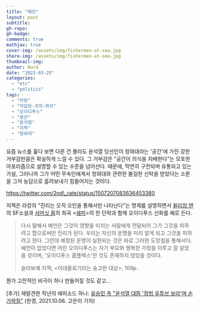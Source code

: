 ```yaml
---
title: "예언"
layout: post
subtitle: 
gh-repo:
gh-badge:
comments: true
mathjax: true
cover-img: /assets/img/fishermen-at-sea.jpg
share-img: /assets/img/fishermen-at-sea.jpg
thumbnail-img:
author: Hurd
date: "2022-03-25"
categories: 
  - "etc"
  - "politics"
tags: 
  - "라캉"
  - "억압된-것의-회귀"
  - "오이디푸스"
  - "용산"
  - "윤석열"
  - "지젝"
  - "청와대"
---
```


요즘 뉴스를 훑다 보면 다른 건 몰라도 윤석열 당선인이 청와대라는 '공간'에 가진 강한 거부감만큼은 확실하게 느낄 수 있다. 그 거부감은 "공간이 의식을 지배한다"는 모호한 아포리즘으로 설명할 수 있는 수준을 넘어선다. 때문에, 막연히 구전되며 유통되고 있는 가설, 그러니까 그가 어떤 무속인에게서 청와대와 관련한 불길한 신탁을 받았다는 소문을 그저 농담으로 흘려보내기 힘들어지는 것이다.

https://twitter.com/2nd\_rate/status/1507207083636453380

지젝은 라캉의 "진리는 오직 오인을 통해서만 나타난다"는 명제를 설명하면서 [윌리암 텐](https://en.wikipedia.org/wiki/William_Tenn)의 SF소설과 [서머싯 몸](https://en.wikipedia.org/wiki/W._Somerset_Maugham)의 희곡 &lt;[쉐피](https://en.wikipedia.org/wiki/Sheppey_\(play\))&gt;의 한 단락과 함께 오이디푸스 신화를 예로 든다.

> 다시 말해서 예언은 그것이 영향을 미치는 사람에게 전달되어 그가 그것을 피하려고 함으로써만 진리가 된다. 우리는 자신의 운명을 미리 알게 되고 그것을 피하려고 한다. 그런데 예정된 운명이 실현되는 것은 바로 그러한 도망침을 통해서다. 예언이 없었다면 어린 오이디푸스는 자기 부모와 행복한 가정을 이루고 잘 살았을 것이며, '오이디푸스 콤플렉스'란 것도 존재하지 않았을 것이다.
> 
> 슬라보예 지젝, &lt;이데올로기라는 숭고한 대상&gt;, 109p.

뭔가 고전적인 비극이 하나 만들어질 것도 같고...

\[추가\] 재발견한 작년의 에피소드 하나: [유승민 측 "윤석열 대뜸 '정법 유튜브 보라'며 손가락질"](https://www.hankyung.com/politics/article/202110060284i) (한경, 2021.10.06. 고은이 기자)
